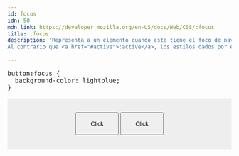 ```yaml
---
id: focus
idn: 50
mdn_link: https://developer.mozilla.org/en-US/docs/Web/CSS/:focus
title: :focus
description: 'Representa a un elemento cuando este tiene el foco de navegación.  El foco se obtiene cuando se hace click con el mouse sobre un elemento y el elemento puede tener el foco, o cuando se llega a él con el teclado, con la tecla de tabulación.<br>
Al contrario que <a href="#active">:active</a>, los estilos dados por esta pseudoclase se mantienen mientras el foco siga en el elemento.
'
---
```


<pre is:raw>
button:focus {
&nbsp;&nbsp;background-color: lightblue;
}
</pre>
<div class="codebox">
  <button class="focusable">Click</button>
  <button class="focusable">Click</button>
</div>

<style>
  .codebox {
    margin-top: 1rem;
    padding-block: 2rem;
    background-color: #eee;
    text-align: center;

  }

  .focusable {
    padding: 1rem 2rem;
  }

  .focusable:focus {
    background-color: lightblue;;
  }
</style>
